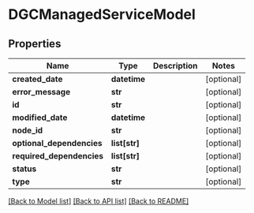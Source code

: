 # DGCManagedServiceModel

## Properties
Name | Type | Description | Notes
------------ | ------------- | ------------- | -------------
**created_date** | **datetime** |  | [optional] 
**error_message** | **str** |  | [optional] 
**id** | **str** |  | [optional] 
**modified_date** | **datetime** |  | [optional] 
**node_id** | **str** |  | [optional] 
**optional_dependencies** | **list[str]** |  | [optional] 
**required_dependencies** | **list[str]** |  | [optional] 
**status** | **str** |  | [optional] 
**type** | **str** |  | [optional] 

[[Back to Model list]](../README.md#documentation-for-models) [[Back to API list]](../README.md#documentation-for-api-endpoints) [[Back to README]](../README.md)

